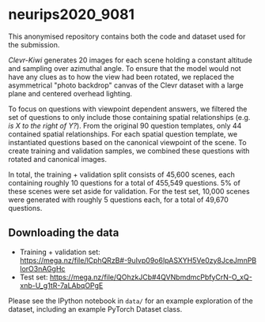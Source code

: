 # neurips2020_9081

This anonymised repository contains both the code and dataset used for the submission.

_Clevr-Kiwi_ generates 20 images for each scene holding a constant altitude and sampling over azimuthal angle. To ensure that the model would not have any clues as to how the view had been rotated, we replaced the asymmetrical "photo backdrop" canvas of the Clevr dataset with a large plane and centered overhead lighting. 

To focus on questions with viewpoint dependent answers, we filtered the set of questions to only include those containing spatial relationships (e.g. _is X to the right of Y?_). From the original 90 question templates, only 44 contained spatial relationships. For each spatial question template, we instantiated questions based on the canonical viewpoint of the scene. To create training and validation samples, we combined these questions with rotated and canonical images. 

In total, the training + validation split consists of 45,600 scenes, each containing roughly 10 questions for a total of 455,549 questions. 5\% of these scenes were set aside for validation. For the test set, 10,000 scenes were generated with roughly 5 questions each, for a total of 49,670 questions.

## Downloading the data

- Training + validation set: https://mega.nz/file/lCphQRzB#-9uIvp09o6IpASXYH5Ve0zy8JceJmnPBlorO3nAGgHc
- Test set: https://mega.nz/file/QOhzkJCb#4QVNbmdmcPbfyCrN-O_xQ-xnb-U_g1tR-7aLAbqOPgE

Please see the IPython notebook in `data/` for an example exploration of the dataset, including an example PyTorch Dataset class.
